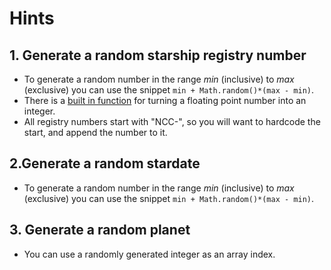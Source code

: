 # Hints

## 1. Generate a random starship registry number
  - To generate a random number in the range _min_ (inclusive) to _max_ (exclusive) you can use the snippet `min + Math.random()*(max - min)`.
  - There is a [built in function][floor] for turning a floating point number into an integer.
  - All registry numbers start with "NCC-", so you will want to hardcode the start, and append the number to it.
##  2.Generate a random stardate
 - To generate a random number in the range _min_ (inclusive) to _max_ (exclusive) you can use the snippet `min + Math.random()*(max - min)`.
## 3. Generate a random planet
- You can use a randomly generated integer as an array index.
  
[floor]: https://developer.mozilla.org/en-US/docs/Web/JavaScript/Reference/Global_Objects/Math/floor
